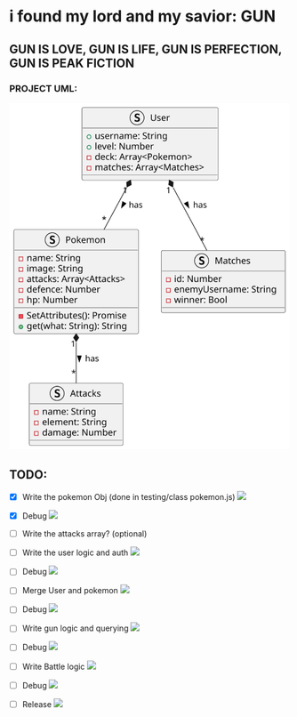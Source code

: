 # i found my lord and my savior: GUN
## GUN IS LOVE, GUN IS LIFE, GUN IS PERFECTION, GUN IS PEAK FICTION

### PROJECT UML:

![Decentramon Put GUN](./projects/decentramon_put_GUN.svg)


## TODO:
- [X] Write the pokemon Obj (done in testing/class pokemon.js) ![](https://geps.dev/progress/100)
- [X] Debug ![](https://geps.dev/progress/100)
- [ ] Write the attacks array? (optional)
- [ ] Write the user logic and auth ![](https://geps.dev/progress/0)
- [ ] Debug ![](https://geps.dev/progress/0)
- [ ] Merge User and pokemon ![](https://geps.dev/progress/0)
- [ ] Debug ![](https://geps.dev/progress/0)
- [ ] Write gun logic and querying ![](https://geps.dev/progress/0)
- [ ] Debug ![](https://geps.dev/progress/0)
- [ ] Write Battle logic ![](https://geps.dev/progress/0)
- [ ] Debug ![](https://geps.dev/progress/0)
- [ ] Release ![](https://geps.dev/progress/0)
 